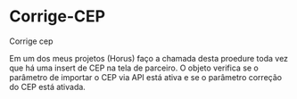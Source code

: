 # Corrige-CEP
Corrige cep

Em um dos meus projetos (Horus) faço a chamada desta proedure toda vez que há uma insert de CEP na tela de parceiro.
O objeto verifica se o parâmetro de importar o CEP via API está ativa e se o parâmetro correção do CEP está ativada.
